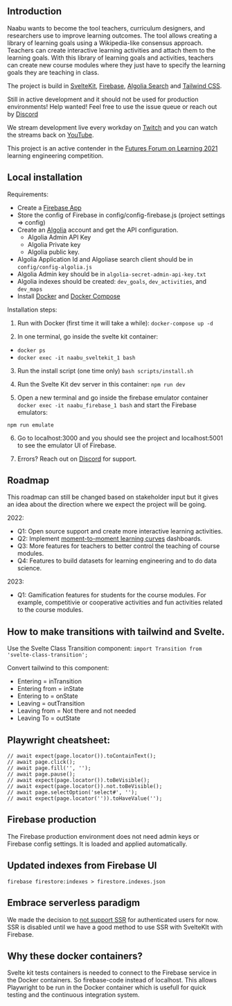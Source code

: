 
## Introduction

Naabu wants to become the tool teachers, curriculum designers, and researchers use to improve learning outcomes. The tool allows creating a library of learning goals using a Wikipedia-like consensus approach. Teachers can create interactive learning activities and attach them to the learning goals. With this library of learning goals and activities, teachers can create new course modules where they just have to specify the learning goals they are teaching in class. 

The project is build in  [SvelteKit](https://kit.svelte.dev/), [Firebase](https://firebase.google.com/), [Algolia Search](https://www.algolia.com) and [Tailwind CSS](https://tailwindcss.com/).

Still in active development and it should not be used for production environments! Help wanted! Feel free to use the issue queue or reach out by [Discord](https://discord.gg/tz2CSSrBgt)

We stream development live every workday on [Twitch](https://www.twitch.tv/seriouspapa) and you can watch the streams back on [YouTube](https://www.youtube.com/channel/UC9M52Jh9fKPGNF8HGBAbsqw).

This project is an active contender in the [Futures Forum on Learning 2021](https://futuresforumonlearning.org/) learning engineering competition.

## Local installation
Requirements:
- Create a [Firebase App](https://firebase.google.com/)
- Store the config of Firebase in config/config-firebase.js (project settings => config)
- Create an [Algolia](https://www.algolia.com/) account and get the API configuration.
  - Algolia Admin API Key
  - Algolia Private key
  - Algolia public key.
- Algolia Application Id and Algoliase search client should be in ``config/config-algolia.js``
- Algolia Admin key should be in ``algolia-secret-admin-api-key.txt``
- Algolia indexes should be created: ``dev_goals``, ``dev_activities``, and ``dev_maps``
- Install [Docker](https://docs.docker.com/get-docker/) and [Docker Compose](https://docs.docker.com/compose/install/)

Installation steps:

1. Run with Docker (first time it will take a while):
``docker-compose up -d``

2. In one terminal, go inside the svelte kit container: 

- ``docker ps``
- ``docker exec -it naabu_sveltekit_1 bash``

3. Run the install script (one time only)
``bash scripts/install.sh``

4. Run the Svelte Kit dev server in this container:
``npm run dev``

5. Open a new terminal and go inside the firebase emulator container
``docker exec -it naabu_firebase_1 bash``
and start the Firebase emulators:

``npm run emulate``

6. Go to localhost:3000 and you should see the project and localhost:5001 to see the emulator UI of Firebase.

7. Errors? Reach out on [Discord](https://discord.gg/tz2CSSrBgt) for support.

## Roadmap
This roadmap can still be changed based on stakeholder input but it gives an idea about the direction where we expect the project will be going.

2022:
- Q1: Open source support and create more interactive learning activities.
- Q2: Implement [moment-to-moment learning curves](https://www.upenn.edu/learninganalytics/ryanbaker/GraphReplayBakerEtAlJLS08132013.pdf) dashboards.
- Q3: More features for teachers to better control the teaching of course modules.
- Q4: Features to build datasets for learning engineering and to do data science.

2023:
- Q1: Gamification features for students for the course modules. For example, competitivie or cooperative activities and fun activities related to the course modules.

## How to make transitions with tailwind and Svelte.
Use the Svelte Class Transition component:
``
  import Transition from 'svelte-class-transition';
``

Convert tailwind to this component:

- Entering = inTransition
- Entering from = inState
- Entering to = onState
- Leaving = outTransition
- Leaving from = Not there and not needed
- Leaving To = outState

## Playwright cheatsheet:
```
// await expect(page.locator()).toContainText();
// await page.click();
// await page.fill('', '');
// await page.pause();
// await expect(page.locator()).toBeVisible();
// await expect(page.locator()).not.toBeVisible();
// await page.selectOption('select#', '');
// await expect(page.locator('')).toHaveValue('');
```

## Firebase production
The Firebase production environment does not need admin keys or Firebase config settings. It is loaded and applied automatically.

## Updated indexes from Firebase UI
`firebase firestore:indexes > firestore.indexes.json`

## Embrace serverless paradigm
We made the decision to [not support SSR](https://youtu.be/HMF1IorpKmk) for authenticated users for now. SSR is disabled until we have a good method to use SSR with SvelteKIt with Firebase.


## Why these docker containers?

Svelte kit tests containers is needed to connect to the Firebase service in the Docker containers. So firebase-code instead of localhost. This allows Playwright to be run in the Docker container which is usefull for quick testing and the continuous integration system.



